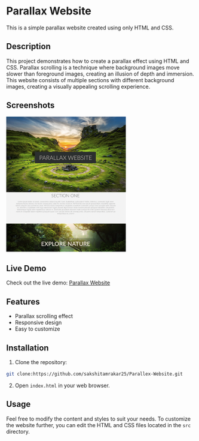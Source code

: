 # Parallax Website

This is a simple parallax website created using only HTML and CSS.

## Description

This project demonstrates how to create a parallax effect using HTML and CSS. Parallax scrolling is a technique where background images move slower than foreground images, creating an illusion of depth and immersion. This website consists of multiple sections with different background images, creating a visually appealing scrolling experience.

## Screenshots

![Screenshot 1](screenshot.png)

## Live Demo

Check out the live demo: [Parallax Website](https://parallex-website.static.domains/)

## Features

- Parallax scrolling effect
- Responsive design
- Easy to customize

## Installation

1. Clone the repository: 

```bash
git clone:https://github.com/sakshitamrakar25/Parallex-Website.git
```

2. Open `index.html` in your web browser.

## Usage

Feel free to modify the content and styles to suit your needs. To customize the website further, you can edit the HTML and CSS files located in the `src` directory.

```
